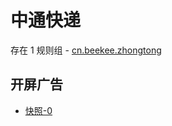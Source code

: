 # 中通快递

存在 1 规则组 - [cn.beekee.zhongtong](/src/apps/cn.beekee.zhongtong.ts)

## 开屏广告

- [快照-0](https://i.gkd.li/import/13407211)
